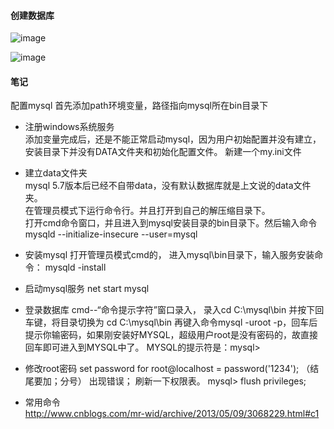 #### 创建数据库
![image](https://github.com/huixinzzZ/ctf_web/blob/master/src/sql1.png?raw=true)

![image](https://github.com/huixinzzZ/ctf_web/blob/master/src/sql2.png?raw=true)

#### 笔记
配置mysql
首先添加path环境变量，路径指向mysql所在bin目录下  
   
* 注册windows系统服务  
添加变量完成后，还是不能正常启动mysql，因为用户初始配置并没有建立，安装目录下并没有DATA文件夹和初始化配置文件。 
新建一个my.ini文件

* 建立data文件夹   
mysql 5.7版本后已经不自带data，没有默认数据库就是上文说的data文件夹。  
在管理员模式下运行命令行。并且打开到自己的解压缩目录下。  
打开cmd命令窗口，并且进入到mysql安装目录的bin目录下。然后输入命令
mysqld --initialize-insecure --user=mysql

* 安装mysql 
打开管理员模式cmd的， 
进入mysql\bin目录下，输入服务安装命令：
mysqld -install
* 启动mysql服务
net start mysql
* 登录数据库
cmd--“命令提示字符”窗口录入，
录入cd C:\mysql\bin 并按下回车键，将目录切换为 cd C:\mysql\bin
再键入命令mysql -uroot -p，回车后提示你输密码，如果刚安装好MYSQL，超级用户root是没有密码的，故直接回车即可进入到MYSQL中了。
MYSQL的提示符是：mysql>
*  修改root密码
set password for root@localhost = password('1234'); （结尾要加；分号）
出现错误；
刷新一下权限表。
mysql> flush privileges;
* 常用命令  
http://www.cnblogs.com/mr-wid/archive/2013/05/09/3068229.html#c1

